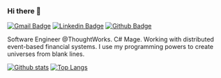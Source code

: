 ### Hi there 👋
[![Gmail Badge](https://img.shields.io/badge/-guilhermesosters@gmail.com-c14438?style=flat&logo=Gmail&logoColor=white&link=mailto:guilhermesosters@gmail.com)](mailto:guilhermesosters@gmail.com) 
[![Linkedin Badge](https://img.shields.io/badge/-GuilhermeSoster-0072b1?style=flat&logo=Linkedin&logoColor=white&link=https://www.linkedin.com/in/guilhermesoster/)](https://www.linkedin.com/in/guilhermesoster/) 
[![Github Badge](https://img.shields.io/badge/-GSoster-grey?style=flat&logo=github&logoColor=white&link=https://github.com/GSoster/)](https://www.github.com/GSoster/) 

Software Engineer @ThoughtWorks. C# Mage. Working with distributed event-based financial systems. I use my programming powers to create universes from blank lines.

[![Github stats](https://github-readme-stats.vercel.app/api?username=GSoster&show_icons=true&include_all_commits=true)](https://github-readme-stats.vercel.app/api?username=GSoster&show_icons=true&include_all_commits=true)
[![Top Langs](https://github-readme-stats.vercel.app/api/top-langs/?username=GSoster&layout=compact)](https://github-readme-stats.vercel.app/api/top-langs/?username=GSoster&layout=compact)

<!--
**GSoster/GSoster** is a ✨ _special_ ✨ repository because its `README.md` (this file) appears on your GitHub profile.

Here are some ideas to get you started:

- 🔭 I’m currently working on ...
- 🌱 I’m currently learning ...
- 👯 I’m looking to collaborate on ...
- 🤔 I’m looking for help with ...
- 💬 Ask me about ...
- 📫 How to reach me: ...
- 😄 Pronouns: ...
- ⚡ Fun fact: ...
-->
